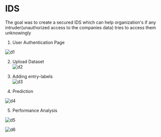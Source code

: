 # IDS
The goal was to create a secured IDS which can help organization's if any intruder(unauthorized access to the companies data) tries to access them unknowingly <br>

1. User Authentication Page <br>



   
![d1](https://github.com/user-attachments/assets/82b3d0ed-584d-4e01-a211-1b5f09c7ad04) <br>

2. Upload Dataset <br>
![d2](https://github.com/user-attachments/assets/e1f0bd66-c928-4ceb-88e9-ed8c66f7a578) <br>

3. Adding entry-labels <br>
![d3](https://github.com/user-attachments/assets/2a6754ad-a30e-4108-beeb-7a6fbe66e49c) <br>

4. Prediction <br>

![d4](https://github.com/user-attachments/assets/3a3bb6ab-9973-4f54-86c4-00327676a181) <br>

5. Performance Analysis <br>

   
![d5](https://github.com/user-attachments/assets/653f8479-881b-410f-9a7a-a39b4ee9c794) <br>


![d6](https://github.com/user-attachments/assets/d2f8b591-7203-40f8-aa3f-3501e3740a7c) <br>


